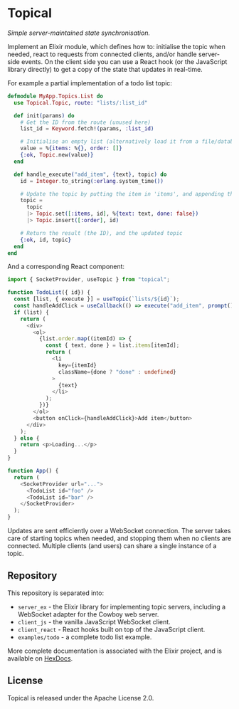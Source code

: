 # Topical

_Simple server-maintained state synchronisation._

Implement an Elixir module, which defines how to: initialise the topic when needed, react to
requests from connected clients, and/or handle server-side events. On the client side you can use a
React hook (or the JavaScript library directly) to get a copy of the state that updates in
real-time.

For example a partial implementation of a todo list topic:

```elixir
defmodule MyApp.Topics.List do
  use Topical.Topic, route: "lists/:list_id"

  def init(params) do
    # Get the ID from the route (unused here)
    list_id = Keyword.fetch!(params, :list_id)

    # Initialise an empty list (alternatively load it from a file/database/service)
    value = %{items: %{}, order: []}
    {:ok, Topic.new(value)}
  end

  def handle_execute("add_item", {text}, topic) do
    id = Integer.to_string(:erlang.system_time())

    # Update the topic by putting the item in 'items', and appending the ID to 'order'
    topic =
      topic
      |> Topic.set([:items, id], %{text: text, done: false})
      |> Topic.insert([:order], id)

    # Return the result (the ID), and the updated topic
    {:ok, id, topic}
  end
end
```

And a corresponding React component:

```typescript
import { SocketProvider, useTopic } from "topical";

function TodoList({ id}) {
  const [list, { execute }] = useTopic(`lists/${id}`);
  const handleAddClick = useCallback(() => execute("add_item", prompt()), [execute]);
  if (list) {
    return (
      <div>
        <ol>
          {list.order.map((itemId) => {
            const { text, done } = list.items[itemId];
            return (
              <li
                key={itemId}
                className={done ? "done" : undefined}
              >
                {text}
              </li>
            );
          })}
        </ol>
        <button onClick={handleAddClick}>Add item</button>
      </div>
    );
  } else {
    return <p>Loading...</p>
  }
}

function App() {
  return (
    <SocketProvider url="...">
      <TodoList id="foo" />
      <TodoList id="bar" />
    </SocketProvider>
  );
}
```

Updates are sent efficiently over a WebSocket connection. The server takes care of starting topics
when needed, and stopping them when no clients are connected. Multiple clients (and users) can
share a single instance of a topic.

## Repository

This repository is separated into:

  - `server_ex` - the Elixir library for implementing topic servers, including a WebSocket adapter for the Cowboy web server.
  - `client_js` - the vanilla JavaScript WebSocket client.
  - `client_react` - React hooks built on top of the JavaScript client.
  - `examples/todo` - a complete todo list example.

More complete documentation is associated with the Elixir project, and is available on [HexDocs](https://hexdocs.pm/topical/).

## License

Topical is released under the Apache License 2.0.
